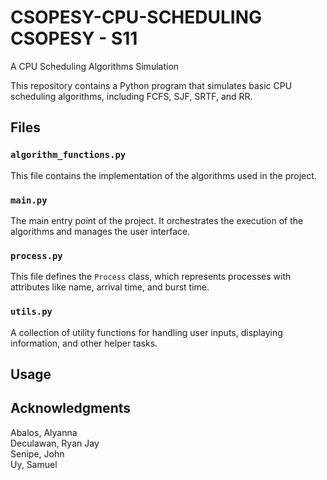 # CSOPESY-CPU-SCHEDULING CSOPESY - S11

A CPU Scheduling Algorithms Simulation

This repository contains a Python program that simulates basic CPU scheduling algorithms, including FCFS, SJF, SRTF, and RR. 

## Files

### `algorithm_functions.py`

This file contains the implementation of the algorithms used in the project.

### `main.py`

The main entry point of the project. It orchestrates the execution of the algorithms and manages the user interface.

### `process.py`

This file defines the `Process` class, which represents processes with attributes like name, arrival time, and burst time.

### `utils.py`

A collection of utility functions for handling user inputs, displaying information, and other helper tasks.

## Usage


## Acknowledgments

Abalos, Alyanna<br/>
Deculawan, Ryan Jay<br/>
Senipe, John<br/>
Uy, Samuel<br/>

